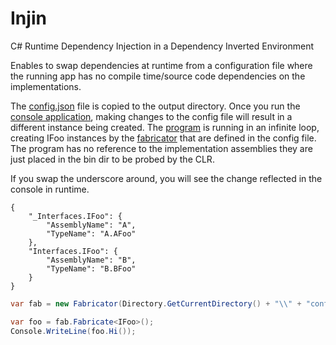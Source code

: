 # Injin
C# Runtime Dependency Injection in a Dependency Inverted Environment

Enables to swap dependencies at runtime from a configuration file where the running app has no compile time/source code dependencies on the implementations.

The [config.json](https://github.com/noamtcohen/Injin/blob/master/InjinClient/config.json) file is copied to the output directory.
Once you run the [console application](https://github.com/noamtcohen/Injin/tree/master/InjinClient), making changes to the config file will result in a different instance being created. The [program](https://github.com/noamtcohen/Injin/blob/master/InjinClient/Program.cs) is running in an infinite loop, creating IFoo instances by the [fabricator](https://github.com/noamtcohen/Injin/blob/master/Injin/Fabricator.cs) that are defined in the config file. The program has no reference to the implementation assemblies they are just placed in the bin dir to be probed by the CLR.

If you swap the underscore around, you will see the change reflected in the console in runtime.
```
{
    "_Interfaces.IFoo": {
        "AssemblyName": "A",
        "TypeName": "A.AFoo"
    },
    "Interfaces.IFoo": {
        "AssemblyName": "B",
        "TypeName": "B.BFoo"
    }
}
```
```csharp
var fab = new Fabricator(Directory.GetCurrentDirectory() + "\\" + "config.json");

var foo = fab.Fabricate<IFoo>();
Console.WriteLine(foo.Hi());
```


